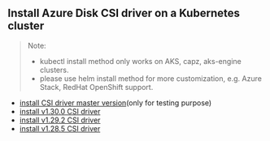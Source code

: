 ## Install Azure Disk CSI driver on a Kubernetes cluster
> Note: 
>  - kubectl install method only works on AKS, capz, aks-engine clusters.
>  - please use helm install method for more customization, e.g. Azure Stack, RedHat OpenShift support.
> 
 - [install CSI driver master version](./install-csi-driver-master.md)(only for testing purpose)
 - [install v1.30.0 CSI driver](./install-csi-driver-v1.30.0.md)
 - [install v1.29.2 CSI driver](./install-csi-driver-v1.29.2.md)
 - [install v1.28.5 CSI driver](./install-csi-driver-v1.28.5.md)

